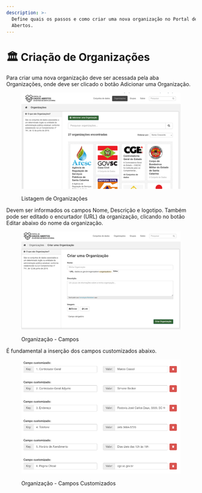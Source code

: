 ```yaml
---
description: >-
  Define quais os passos e como criar uma nova organização no Portal de Dados
  Abertos.
---
```


# 🏛 Criação de Organizações

Para criar uma nova organização deve ser acessada pela aba Organizações, onde deve ser clicado o botão Adicionar uma Organização.

<figure><img src="../../.gitbook/assets/image (35).png" alt=""><figcaption><p>Listagem de Organizações</p></figcaption></figure>

Devem ser informados os campos Nome, Descrição e logotipo. Também pode ser editado o encurtador (URL) da organização, clicando no botão Editar abaixo do nome da organização.

<figure><img src="../../.gitbook/assets/image (36).png" alt=""><figcaption><p>Organização - Campos</p></figcaption></figure>

É fundamental a inserção dos campos customizados abaixo.

<figure><img src="../../.gitbook/assets/image (37).png" alt=""><figcaption><p>Organização - Campos Customizados</p></figcaption></figure>
